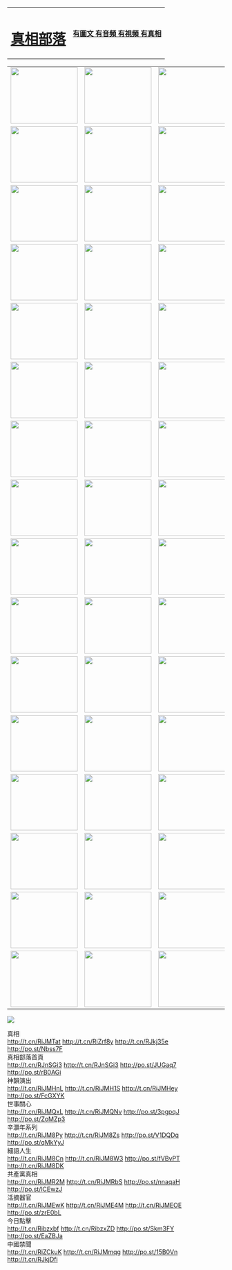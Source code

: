 <table>
<tr>

<td>
	<H1><a href="http://12.barrel-of-knowledge.info/zx/">真相部落</a></H1>
</td>
<td>
	<H4><a href="http://12.barrel-of-knowledge.info/zx/">有圖文 有音頻 有視頻 有真相</a></H4>
</td>
</tr>

</table>
<table>
<tr>
	<td><a href="http://607.mcgwynne.com/xtr/107/"><img  src ="http://607.mcgwynne.com/pic/2017/02/107.jpg" width="155px" height="130px"></a></td>
	<td><a href="http://607.mcgwynne.com/xtr/829/"><img src ="http://607.mcgwynne.com/pic/2017/02/829.jpg" width="155px" height="130px"></a></td>
	<td><a href="http://607.mcgwynne.com/xtr/69/"><img  src ="http://607.mcgwynne.com/pic/2017/02/69.jpg" width="155px" height="130px"></a></td>
	<td><a href="http://607.mcgwynne.com/xtr/99/"><img  src ="http://607.mcgwynne.com/pic/2017/02/99.jpg" width="155px" height="130px"></a></td>
</tr>
<tr>
	<td><a href="http://607.mcgwynne.com/xtr/40/"><img  src ="http://607.mcgwynne.com/pic/2017/02/40.jpg" width="155px" height="130px"></a></td>
	<td><a href="http://607.mcgwynne.com/xtr/20/"><img  src ="http://607.mcgwynne.com/pic/2017/02/20.jpg" width="155px" height="130px"></a></td>
	<td><a href="http://607.mcgwynne.com/xtr/81/"><img  src ="http://607.mcgwynne.com/pic/2017/02/81.jpg" width="155px" height="130px"></a></td>
	<td><a href="http://607.mcgwynne.com/xtr/2/"><img  src ="http://607.mcgwynne.com/pic/2017/02/2.jpg" width="155px" height="130px"></a></td>
</tr>
<tr>
	<td><a href="http://607.mcgwynne.com/xtr/86/"><img  src ="http://607.mcgwynne.com/pic/2017/02/86.jpg" width="155px" height="130px"></a></td>
	<td><a href="http://607.mcgwynne.com/xtr/109/"><img  src ="http://607.mcgwynne.com/pic/2017/02/109.jpg" width="155px" height="130px"></a></td>
	<td><a href="http://607.mcgwynne.com/xtr/1378/"><img  src ="http://607.mcgwynne.com/pic/2017/02/1378.jpg" width="155px" height="130px"></a></td>
	<td><a href="http://607.mcgwynne.com/xtr/57/"><img  src ="http://607.mcgwynne.com/pic/2017/02/57.jpg" width="155px" height="130px"></a></td>
</tr>
<tr>
	<td><a href="http://607.mcgwynne.com/xtr/1219/"><img  src ="http://607.mcgwynne.com/pic/2017/02/1219.jpg" width="155px" height="130px"></a></td>
	<td><a href="http://607.mcgwynne.com/xtr/1220/"><img  src ="http://607.mcgwynne.com/pic/2017/02/1220.jpg" width="155px" height="130px"></a></td>
	<td><a href="http://607.mcgwynne.com/xtr/1221/"><img  src ="http://607.mcgwynne.com/pic/2017/02/1221.jpg" width="155px" height="130px"></a></td>
	<td><a href="http://607.mcgwynne.com/xtr/51/"><img  src ="http://607.mcgwynne.com/pic/2017/02/51.jpg" width="155px" height="130px"></a></td>
</tr>
<tr>
	<td><a href="http://607.mcgwynne.com/xtr/1055/"><img  src ="http://607.mcgwynne.com/pic/2017/02/1055.jpg" width="155px" height="130px"></a></td>
	<td><a href="http://607.mcgwynne.com/xtr/611/"><img  src ="http://607.mcgwynne.com/pic/2017/02/611.jpg" width="155px" height="130px"></a></td>
	<td><a href="http://607.mcgwynne.com/xtr/1121/"><img  src ="http://607.mcgwynne.com/pic/2017/02/1121.jpg" width="155px" height="130px"></a></td>
	<td><a href="http://607.mcgwynne.com/xtr/610/"><img  src ="http://607.mcgwynne.com/pic/2017/02/610.jpg" width="155px" height="130px"></a></td>
</tr>
<tr>
	<td><a href="http://607.mcgwynne.com/xtr/1128/"><img  src ="http://607.mcgwynne.com/pic/2017/02/1128.jpg" width="155px" height="130px"></a></td>
	<td><a href="http://607.mcgwynne.com/xtr/1395/"><img  src ="http://607.mcgwynne.com/pic/2017/02/1406.jpg" width="155px" height="130px"></a></td>
	<td><a href="http://607.mcgwynne.com/xtr/1407/"><img  src ="http://607.mcgwynne.com/pic/2017/02/1407.jpg" width="155px" height="130px"></a></td>
	<td><a href="http://607.mcgwynne.com/xtr/934/"><img  src ="http://607.mcgwynne.com/pic/2017/02/934.jpg" width="155px" height="130px"></a></td>
</tr>
<tr>
	<td><a href="http://607.mcgwynne.com/xtr/641/"><img  src ="http://607.mcgwynne.com/pic/2017/02/641.jpg" width="155px" height="130px"></a></td>
	<td><a href="http://607.mcgwynne.com/xtr/949/"><img  src ="http://607.mcgwynne.com/pic/2017/02/949.jpg" width="155px" height="130px"></a></td>
	<td><a href="http://607.mcgwynne.com/xtr/112/"><img  src ="http://607.mcgwynne.com/pic/2017/02/112.jpg" width="155px" height="130px"></a></td>
	<td><a href="http://607.mcgwynne.com/xtr/812/"><img  src ="http://607.mcgwynne.com/pic/2017/02/812.jpg" width="155px" height="130px"></a></td>
</tr>
<tr>
	<td><a href="http://607.mcgwynne.com/xtr/103/"><img  src ="http://607.mcgwynne.com/pic/2017/02/103.jpg" width="155px" height="130px"></a></td>
	<td><a href="http://607.mcgwynne.com/xtr/3/"><img  src ="http://607.mcgwynne.com/pic/2017/02/3.jpg" width="155px" height="130px"></a></td>
	<td><A HREF="http://607.mcgwynne.com/mp4/zx/2015/11/Lkmtt.mp4" target="_blank" title="蓮開滿天庭"><img  src="http://607.mcgwynne.com/pic/2015/11/Lkmtt3480_jssor.jpg"  width="155px" height="130px"></A></td>
	<td><A HREF="http://607.mcgwynne.com/mp4/zx/2015/11/2013513.mp4" target="_blank" title="飛旋的法輪"><img  src="http://607.mcgwynne.com/pic/2015/11/falun480_jssor.jpg"  width="155px" height="130px"></A></td>
</tr>
<tr>
	<td><A HREF="http://607.mcgwynne.com/mp4/zx/2015/11/NYParade.mp4" target="_blank" title="2004年4月10日法輪功紐約大遊行"><img  src="http://607.mcgwynne.com/pic/2015/11/nyparade480_jssor.jpg"  width="155px" height="130px"></A></td>
	<td><A HREF="http://607.mcgwynne.com/mp4/news617/2015/05/WEB_s28093.mp4" target="_blank" title="2015年世界法輪大法日特別報導"><img  src="http://607.mcgwynne.com/pic/2015/11/p6752711a666997037_jssor.jpg"  width="155px" height="130px"></A></td>
	<td><A HREF="http://607.mcgwynne.com/mp4/news829/2015/11/30211_326650.mp4" target="_blank" title="滄州綁架案連審四天 民眾抹淚稱審好人"><img  src="http://607.mcgwynne.com/pic/2015/11/changzhou2480_jssor.jpg"  width="155px" height="130px"></A></td>
	<td><A HREF="http://607.mcgwynne.com/mp4/mhph/2015/10/changzhou.mp4" target="_blank" title="滄州真相--獅城血淚"><img  src="http://607.mcgwynne.com/pic/2015/11/changzhou480_jssor.jpg"  width="155px" height="130px"></A></td>
</tr>
<tr>
	<td><A HREF="http://607.mcgwynne.com/mp4/mhjd/mhjd_55.mp4" target="_blank" title="正義律師與無罪辯護"><img  src="http://607.mcgwynne.com/pic/2015/11/wzbh480_jssor.jpg"  width="155px" height="130px"></A></td>
	<td><A HREF="http://607.mcgwynne.com/mp4/zx/2015/11/layerkcs.mp4" target="_blank" title="中國的良心--高智晟律師"><img  src="http://607.mcgwynne.com/pic/2015/11/layerkcs2480_jssor.jpg"  width="155px" height="130px"></A></td>
	<td><A HREF="http://607.mcgwynne.com/mp4/mhph/2015/10/szxl.mp4" target="_blank" title="神州血淚--北京、大慶、廣東、哈爾濱"><img  src="http://607.mcgwynne.com/pic/2015/11/szxl480_jssor.jpg"  width="155px" height="130px"></A></td>
	<td><A HREF="http://607.mcgwynne.com/mp4/zx/2015/11/TangShanFFXS.mp4" target="_blank" title="真相紀錄片：鳳凰新生"><img  src="http://607.mcgwynne.com/pic/2015/11/fhxs2480_jssor.jpg"  width="155px" height="130px"></A></td>
</tr>
<tr>
	<td><A HREF="http://607.mcgwynne.com/mp4/zx/2015/11/jidong.mp4" target="_blank" title="冀東監獄的罪惡"><img  src="http://607.mcgwynne.com/pic/2015/11/jidong480_jssor.jpg"  width="155px" height="130px"></A></td>
	<td><A HREF="http://607.mcgwynne.com/mp4/mhph/2015/10/tangshan.mp4" target="_blank" title="鳳凰血淚"><img  src="http://607.mcgwynne.com/pic/2015/11/tangshan480_jssor.jpg"  width="155px" height="130px"></A>
					</div></td>
	<td>	<A HREF="http://607.mcgwynne.com/mp4/mhph/2015/10/zfxtzxl.mp4" target="_blank" title="政法系統罪行錄--唐山篇"><img  src="http://607.mcgwynne.com/pic/2015/11/zfxtzxl480_jssor.jpg"  width="155px" height="130px"></A></td>
	<td><A HREF="http://607.mcgwynne.com/mp4/mhph/2015/10/QDBG.mp4" target="_blank" title="青島悲歌"><img  src="http://607.mcgwynne.com/pic/2015/10/qdbg2480_jssor.jpg"  width="155px" height="130px"></A></td>
</tr>
<tr>
	<td><A HREF="http://607.mcgwynne.com/mp4/mhph/2015/10/huludao.mp4" target="_blank" title="葫蘆島永恆的見證"><img  src="http://607.mcgwynne.com/pic/2015/10/huludao480_jssor.jpg"  width="155px" height="130px"></A></td>
	<td><A HREF="http://607.mcgwynne.com/mp4/mhph/2015/10/qbzx.mp4" target="_blank" title="湖畔泉邊聽真相-濟南泉城的傳奇"><img  src="http://607.mcgwynne.com/pic/2015/10/hupan480_jssor.jpg"  width="155px" height="130px"></A></td>
	<td><A HREF="http://607.mcgwynne.com/mp4/mhph/2015/10/baoding_dvd_v2.mp4" target="_blank" title="燕趙悲歌"><img  src="http://607.mcgwynne.com/pic/2015/10/yzbg480_jssor.jpg"  width="155px" height="130px"></A></td>
	<td><A HREF="http://607.mcgwynne.com/mp4/zx/2015/11/meihuashi_complete_ED2.0.mp4" target="_blank" title="梅花詩完整版"><img  src="http://607.mcgwynne.com/pic/2015/11/mhs480_jssor.jpg"  width="155px" height="130px"></A></td>
</tr>
<tr>
	<td><A HREF="http://607.mcgwynne.com/mp4/zx/2015/11/fengbei512k.mp4" target="_blank" title="豐碑"><img  src="http://607.mcgwynne.com/pic/2015/11/fongbei480_jssor.jpg"  width="155px" height="130px"></A></td>
	<td><A HREF="http://607.mcgwynne.com/mp4/zx/2015/11/fytdxComplete.mp4" target="_blank" title="風雨天地行全集"><img  src="http://607.mcgwynne.com/pic/2015/11/fytdxWhite480_jssor.jpg"  width="155px" height="130px"></A></td>
	<td><A HREF="http://607.mcgwynne.com/mp4/zx/2015/11/JianZheng.mp4" target="_blank" title="見證"><img  src="http://607.mcgwynne.com/pic/2015/11/witness480_jssor.jpg"  width="155px" height="130px"></A></td>
	<td><A HREF="http://607.mcgwynne.com/mp4/mhph/2015/10/hcym.mp4" target="_blank" title="紅朝陰謀"><img  src="http://607.mcgwynne.com/pic/2015/10/hcym480_jssor.jpg"  width="155px" height="130px"></A></td>
</tr>
<tr>
	<td><A HREF="http://607.mcgwynne.com/mp4/zx/2015/11/zfzxPalV3.mp4" target="_blank" title="是自焚還是騙局"><img  src="http://607.mcgwynne.com/pic/2015/11/zfzx4805_jssor.jpg"  width="155px" height="130px"></A></td>
	<td><A HREF="http://607.mcgwynne.com/mp4/zx/2015/11/lsdspMsyTd.mp4" target="_blank" title="歷史的審判"><img  src="http://607.mcgwynne.com/pic/2015/11/lsdsp480_jssor.jpg"  width="155px" height="130px"></A></td>
	<td><A HREF="http://607.mcgwynne.com/mp4/news886/2015/11/concat886.mp4" target="_blank" title="一周全球控告江澤民"><img  src="http://607.mcgwynne.com/pic/2015/11/news886480_jssor.jpg"  width="155px" height="130px"></A></td>
	<td><A HREF="http://607.mcgwynne.com/mp4/news1378/2014/08/CQSD_s0_e4_v2_i0-CQSD_4-video.mp4" target="_blank" title="歐洲的抉擇"><img  src="http://607.mcgwynne.com/pic/2015/11/p5143421a564166643-ss_jssor.jpg"  width="155px" height="130px"></A></td>
</tr>
<tr>
	<td><A HREF="http://607.mcgwynne.com/mp4/zx/2015/11/hk20150720parade.mp4" target="_blank" title="港法輪功反迫害大遊行 大陸遊客震撼"><img  src="http://607.mcgwynne.com/pic/2015/11/281098-ss_jssor.jpg"  width="155px" height="130px"></A></td>
	<td><A HREF="http://607.mcgwynne.com/mp4/zx/2015/11/20150720hkParade512k.mp4" target="_blank" title="香港法輪功720遊行聲援訴江潮"><img  src="http://607.mcgwynne.com/pic/2015/11/2015720parade480_jssor.jpg"  width="155px" height="130px"></A></td>
	<td><A HREF="http://607.mcgwynne.com/mp4/zx/2015/11/hktdc512.mp4" target="_blank" title="香港退黨潮"><img  src="http://607.mcgwynne.com/pic/2015/11/hktdc480_jssor.jpg"  width="155px" height="130px"></A></td>
	<td><A HREF="http://607.mcgwynne.com/mp4/news413/2015/11/concat413.mp4" target="_blank" title="本月退黨精選"><img  src="http://607.mcgwynne.com/pic/2015/11/tuidang480_jssor.jpg"  width="155px" height="130px"></A></td>
</tr>
<tr>
	<td><A HREF="http://607.mcgwynne.com/mp4/news823/2015/11/TSZG_British_1_QA_A_TSZG-61-1_XinHaoNianZuoZh_P617180.mp4" target="_blank" title="辛灝年：紀念《九評共產黨》發表十週年演講"><img  src="http://607.mcgwynne.com/pic/2015/11/xhn9p10480_jssor.jpg"  width="155px" height="130px"></A></td>
	<td><A HREF="http://607.mcgwynne.com/mp4/news57/2015/11/JPGCD8.mp4" target="_blank" title="【九評之八】評中國共產黨的邪教本質"><img  src="http://607.mcgwynne.com/pic/2015/11/9pkcd8p480_jssor.jpg"  width="155px" height="130px"></A></td>
	<td><A HREF="http://607.mcgwynne.com/mp4/other/kao.Chih.Sheng_story.mp4"  target="_blank" title="超越恐懼:高智晟的故事"				style="font-size:20px;"><img src="http://607.mcgwynne.com/pic/2016/12/GZS201408070902.jpg"  width="155px" height="130px">
						</A></td>
	<td><A HREF="http://607.mcgwynne.com/mp4/zx/2016/11/oh10yearsInv.mp4"  target="_blank" title="紀錄片《活摘 十年調查》完整版" style="font-size:20px;"><img src="http://607.mcgwynne.com/pic/2016/11/10yearsOHinv.jpg"  width="155px" height="130px">
						</A></td>
</tr>
</table>






<a href="https://git.io/222"><img src="kcsOH10artJudge.jpg"></a>


<div class="linkbox"><div class="title">真相<div id="url">  <a href="http://t.cn/RiJMTat" target=_blank>http://t.cn/RiJMTat</a>    <a href="http://t.cn/RiZrf8y" target=_blank>http://t.cn/RiZrf8y</a>    <a href="http://t.cn/RJkj35e" target=_blank>http://t.cn/RJkj35e</a>    <a href="http://po.st/Nbss7F" target=_blank>http://po.st/Nbss7F</a>  </div></div><div class="title">真相部落首頁<div id="url">  <a href="http://t.cn/RJnSGi3" target=_blank>http://t.cn/RJnSGi3</a>    <a href="http://t.cn/RJnSGi3" target=_blank>http://t.cn/RJnSGi3</a>    <a href="http://po.st/JUGaq7" target=_blank>http://po.st/JUGaq7</a>    <a href="http://po.st/rB0AGi" target=_blank>http://po.st/rB0AGi</a>  </div></div><div class="title">神韻演出<div id="url">  <a href="http://t.cn/RiJMHnL" target=_blank>http://t.cn/RiJMHnL</a>    <a href="http://t.cn/RiJMH1S" target=_blank>http://t.cn/RiJMH1S</a>    <a href="http://t.cn/RiJMHey" target=_blank>http://t.cn/RiJMHey</a>    <a href="http://po.st/FcGXYK" target=_blank>http://po.st/FcGXYK</a>  </div></div><div class="title">世事關心<div id="url">  <a href="http://t.cn/RiJMQxL" target=_blank>http://t.cn/RiJMQxL</a>    <a href="http://t.cn/RiJMQNv" target=_blank>http://t.cn/RiJMQNv</a>    <a href="http://po.st/3pgpqJ" target=_blank>http://po.st/3pgpqJ</a>    <a href="http://po.st/ZoMZp3" target=_blank>http://po.st/ZoMZp3</a>  </div></div><div class="title">辛灝年系列<div id="url">  <a href="http://t.cn/RiJM8Py" target=_blank>http://t.cn/RiJM8Py</a>    <a href="http://t.cn/RiJM8Zs" target=_blank>http://t.cn/RiJM8Zs</a>    <a href="http://po.st/V1DQDq" target=_blank>http://po.st/V1DQDq</a>    <a href="http://po.st/qMkYyJ" target=_blank>http://po.st/qMkYyJ</a>  </div></div><div class="title">細語人生<div id="url">  <a href="http://t.cn/RiJM8Cn" target=_blank>http://t.cn/RiJM8Cn</a>    <a href="http://t.cn/RiJM8W3" target=_blank>http://t.cn/RiJM8W3</a>    <a href="http://po.st/fVBvPT" target=_blank>http://po.st/fVBvPT</a>    <a href="http://t.cn/RiJM8DK" target=_blank>http://t.cn/RiJM8DK</a>  </div></div><div class="title">共產黨真相<div id="url">  <a href="http://t.cn/RiJMR2M" target=_blank>http://t.cn/RiJMR2M</a>    <a href="http://t.cn/RiJMRbS" target=_blank>http://t.cn/RiJMRbS</a>    <a href="http://po.st/nnaqaH" target=_blank>http://po.st/nnaqaH</a>    <a href="http://po.st/lCEwzJ" target=_blank>http://po.st/lCEwzJ</a>  </div></div><div class="title">活摘器官<div id="url">  <a href="http://t.cn/RiJMEwK" target=_blank>http://t.cn/RiJMEwK</a>    <a href="http://t.cn/RiJME4M" target=_blank>http://t.cn/RiJME4M</a>    <a href="http://t.cn/RiJMEOE" target=_blank>http://t.cn/RiJMEOE</a>    <a href="http://po.st/zrE0bL" target=_blank>http://po.st/zrE0bL</a>  </div></div><div class="title">今日點擊<div id="url">  <a href="http://t.cn/Ribzxbf" target=_blank>http://t.cn/Ribzxbf</a>    <a href="http://t.cn/RibzxZD" target=_blank>http://t.cn/RibzxZD</a>    <a href="http://po.st/Skm3FY" target=_blank>http://po.st/Skm3FY</a>    <a href="http://po.st/EaZBJa" target=_blank>http://po.st/EaZBJa</a>  </div></div><div class="title">中國禁聞<div id="url">  <a href="http://t.cn/RiZCkuK" target=_blank>http://t.cn/RiZCkuK</a>    <a href="http://t.cn/RiJMmqg" target=_blank>http://t.cn/RiJMmqg</a>    <a href="http://po.st/15B0Vn" target=_blank>http://po.st/15B0Vn</a>    <a href="http://t.cn/RJkjDfi" target=_blank>http://t.cn/RJkjDfi</a>  </div></div></div>
